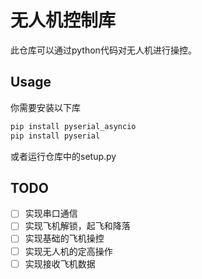 # 无人机控制库

此仓库可以通过python代码对无人机进行操控。

## Usage

你需要安装以下库

```bash
pip install pyserial_asyncio
pip install pyserial
```

或者运行仓库中的setup.py

## TODO

- [ ] 实现串口通信
- [ ] 实现飞机解锁，起飞和降落
- [ ] 实现基础的飞机操控
- [ ] 实现无人机的定高操作
- [ ] 实现接收飞机数据
